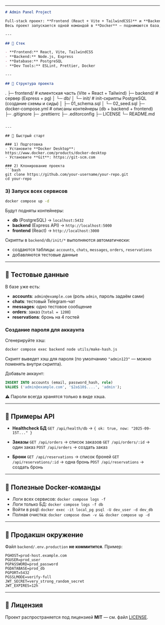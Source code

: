 
---

```markdown
# Admin Panel Project

Full-stack проект: **Frontend (React + Vite + TailwindCSS)** и **Backend (Node.js + Express + PostgreSQL)**.  
Весь проект запускается одной командой в **Docker** — поднимаются база, сервер и клиент.

---

## 🚀 Стек

- **Frontend:** React, Vite, TailwindCSS
- **Backend:** Node.js, Express
- **Database:** PostgreSQL
- **Dev Tools:** ESLint, Prettier, Docker

---

## 📂 Структура проекта

```

.
├─ frontend/                # клиентская часть (Vite + React + Tailwind)
├─ backend/                 # сервер (Express + pg)
│  └─ db/
│     └─ init/              # init-скрипты PostgreSQL (создание схемы и сиды)
│        ├─ 01\_schema.sql
│        └─ 02\_seed.sql
├─ docker-compose.yml       # описаны контейнеры (db + backend + frontend)
├─ .gitignore
├─ .prettierrc
├─ .editorconfig
├─ LICENSE
└─ README.md

````

---

## 🔧 Быстрый старт

### 1) Подготовка
- Установите **Docker Desktop**: https://www.docker.com/products/docker-desktop
- Установите **Git**: https://git-scm.com

### 2) Клонирование проекта
```bash
git clone https://github.com/your-username/your-repo.git
cd your-repo
````

### 3) Запуск всех сервисов

```bash
docker compose up -d
```

Будут подняты контейнеры:

* **db** (PostgreSQL) → `localhost:5432`
* **backend** (Express API) → `http://localhost:5000`
* **frontend** (React) → `http://localhost:3000`

Скрипты в `backend/db/init/*` выполняются автоматически:

* создаются таблицы: `accounts`, `chats`, `messages`, `orders`, `reservations`
* добавляются тестовые данные

---

## 🧪 Тестовые данные

В базе уже есть:

* **accounts**: `admin@example.com` (роль `admin`, пароль задаём сами)
* **chats**: тестовый Telegram-чат
* **messages**: одно тестовое сообщение
* **orders**: заказ (`total = 1200`)
* **reservations**: бронь на 4 гостей

### Создание пароля для аккаунта

Сгенерируйте хэш:

```bash
docker compose exec backend node utils/make-hash.js
```

Скрипт выведет хэш для пароля (по умолчанию `"admin123"` — можно поменять внутри скрипта).

Добавьте аккаунт:

```sql
INSERT INTO accounts (email, password_hash, role)
VALUES ('admin@example.com', '$2a$10$....', 'admin');
```

⚠️ Пароли всегда хранятся только в виде хэша.

---

## 🔌 Примеры API

* **Healthcheck БД**
  `GET /api/health/db` → `{ ok: true, now: "2025-09-15T..." }`

* **Заказы**
  `GET /api/orders` → список заказов
  `GET /api/orders/:id` → один заказ
  `POST /api/orders` → создать заказ

* **Брони**
  `GET /api/reservations` → список броней
  `GET /api/reservations/:id` → одна бронь
  `POST /api/reservations` → создать бронь

---

## 🐳 Полезные Docker-команды

* Логи всех сервисов:
  `docker compose logs -f`
* Логи только БД:
  `docker compose logs -f db`
* Войти в psql:
  `docker exec -it local_pg psql -U dev_user -d dev_db`
* Полная очистка:
  `docker compose down -v && docker compose up -d`

---

## 🔐 Продакшн окружение

Файл `backend/.env.production` **не коммитится**.
Пример:

```
PGHOST=prod-host.example.com
PGUSER=prod_user
PGPASSWORD=prod_password
PGDATABASE=prod_db
PGPORT=5432
PGSSLMODE=verify-full
JWT_SECRET=very_strong_random_secret
JWT_EXPIRES=12h
```

---

## 📜 Лицензия

Проект распространяется под лицензией **MIT** — см. файл [LICENSE](./LICENSE).

